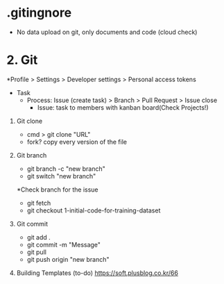 # .gitingnore
- No data upload on git, only documents and code (cloud check)

# 2. Git

*Profile > Settings > Developer settings > Personal access tokens

- Task
    - Process: Issue (create task) > Branch > Pull Request > Issue close
        - Issue: task to members with kanban board(Check Projects!)

1. Git clone
    - cmd > git clone "URL"
    - fork? copy every version of the file

2. Git branch
    - git branch -c "new branch"
    - git switch "new branch"

    *Check branch for the issue
    - git fetch
    - git checkout 1-initial-code-for-training-dataset

3. Git commit
    - git add .
    - git commit -m "Message"
    - git pull
    - git push origin "new branch"

4. Building Templates (to-do)
https://soft.plusblog.co.kr/66